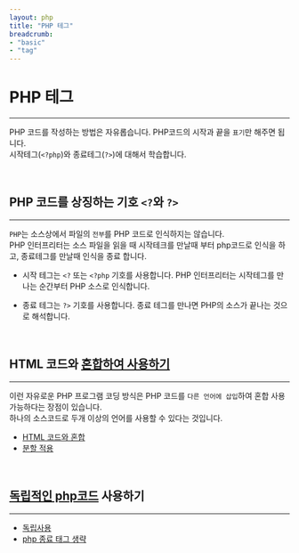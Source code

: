 ```yaml
---
layout: php
title: "PHP 테그"
breadcrumb:
- "basic"
- "tag"
---
```


# PHP 테그
---
PHP 코드를 작성하는 방법은 자유롭습니다. PHP코드의 시작과 끝을 `표기`만 해주면 됩니다.  
시작테그(`<?php`)와 종료테그(`?>`)에 대해서 학습합니다.  

<br>

## PHP 코드를 상징하는 기호 `<?`와 `?>`
---
`PHP`는 소스상에서 파일의 `전부`를 PHP 코드로 인식하지는 않습니다.  
PHP 인터프리터는 소스 파일을 읽을 때 시작테크를 만날때 부터 php코드로 인식을 하고, 종료테그를 만날때 인식을 종료 합니다.

* 시작 테그는 `<?` 또는 `<?php` 기호를 사용합니다. PHP 인터프리터는 시작테그를 만나는 순간부터 PHP 소스로 인식합니다. 
 
* 종료 테그는 `?>` 기호를 사용합니다. 종료 테그를 만나면 PHP의 소스가 끝나는 것으로 해석합니다.

<br>

## HTML 코드와 [혼합하여 사용하기](html)
---
이런 자유로운 PHP 프로그램 코딩 방식은 PHP 코드를 `다른 언어에 삽입`하여 혼합 사용 가능하다는 장점이 있습니다.  
하나의 소스코드로 두개 이상의 언어를 사용할 수 있다는 것입니다.  

* [HTML 코드와 혼합](html)
* [분할 적용](html)

<br>

## [독립적인 php코드](standard) 사용하기
---

* [독립사용](standard)
* [php 종료 태그 생략](standard) 

<br><br>